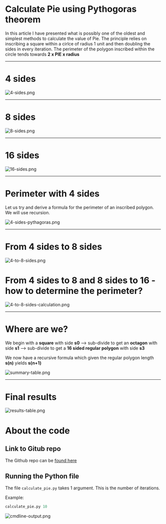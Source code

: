 # Calculate Pie using Pythogoras theorem
In this article I have presented what is possibly one of the oldest and simplest methods to calculate the value of Pie. The principle relies on inscribing a square within a cirlce of radius 1 unit and then doubling the sides in every iteration. The perimeter of the polygon inscribed within the circle tends towards **2 x PIE x radius**

---


# 4 sides
![4-sides.png](docs/images/4-sides.png)

---

# 8 sides
![8-sides.png](docs/images/8-sides.png)

---

# 16 sides
![16-sides.png](docs/images/16-sides.png)

---

# Perimeter with 4 sides
Let us try and derive a formula for the perimeter of an inscribed polygon. We will use recursion.

![4-sides-pythagoras.png](docs/images/4-sides-pythagoras.png)

---

# From 4 sides to 8 sides

![4-to-8-sides.png](docs/images/4-to-8-sides.png)


# From 4 sides to 8 and 8 sides to 16 - how to determine the perimeter?

![4-to-8-sides-calculation.png](docs/images/4-to-8-sides-calculation.png)

---

# Where are we?

We begin with a **square** with side **s0** -->   sub-divide to get an **octagon** with side **s1** --> sub-divide to get a **16 sided regular polygon** with side **s3**

We now have a recursive formula which given the regular polygon length **s(n)** yields **s(n+1)** 

![summary-table.png](docs/images/summary-table.png)

---

# Final results

![results-table.png](docs/images/results-table.png)

# About the code


## Link to Gitub repo

The Github repo can be [found here](https://github.com/sdg002/sdg002.github.io/tree/master/pie-geometrical-method)

## Running the Python file
The file `calculate_pie.py` takes 1 argument. This is the number of iterations.

Example:
```python
calculate_pie.py 10
```

![cmdline-output.png](docs/images/cmdline-output.png)

